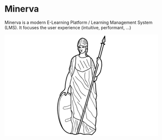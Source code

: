 # Minerva

Minerva is a modern E-Learning Platform / Learning Management System (LMS). It focuses the user experience (intuitive, performant, ...)

![alt Minerva Logo: A drawing of the greek goddess Minerva](https://github.com/Code-Mozart/minerva/blob/main/Roman-Goddess-Minerva-580x386%20(1).svg)
